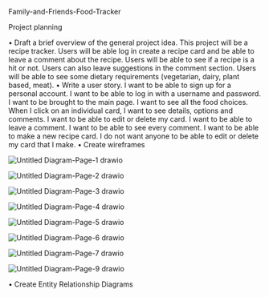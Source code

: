 Family-and-Friends-Food-Tracker

Project planning 

•	Draft a brief overview of the general project idea.
This project will be a recipe tracker. 
Users will be able log in create a recipe card and be able to leave a comment about the recipe. 
Users will be able to see if a recipe is a hit or not. 
Users can also leave suggestions in the comment section. 
Users will be able to see some dietary requirements (vegetarian, dairy, plant based, meat).
•	Write a user story.
I want to be able to sign up for a personal account. 
I want to be able to log in with a username and password. 
I want to be brought to the main page. 
I want to see all the food choices.  
When I click on an individual card, I want to see details, options and comments. 
I want to be able to edit or delete my card. 
I want to be able to leave a comment. 
I want to be able to see every comment. 
I want to be able to make a new recipe card. 
I do not want anyone to be able to edit or delete my card that I make.
•	Create wireframes

![Untitled Diagram-Page-1 drawio](https://user-images.githubusercontent.com/112329390/194783389-96666126-5b0a-4272-8e36-96ac18851d57.png)

![Untitled Diagram-Page-2 drawio](https://user-images.githubusercontent.com/112329390/194783396-3ce57429-964c-4087-8f54-7ecc0ca1e885.png)

![Untitled Diagram-Page-3 drawio](https://user-images.githubusercontent.com/112329390/194783398-dbc67a23-6942-4ff6-863a-9bf014404859.png)

![Untitled Diagram-Page-4 drawio](https://user-images.githubusercontent.com/112329390/194783410-0b3e2477-c3c3-4964-9d12-d4d5b7f79a8f.png)

![Untitled Diagram-Page-5 drawio](https://user-images.githubusercontent.com/112329390/194783428-4e5fc8e4-4e97-401c-b200-aedceaf2b07a.png)

![Untitled Diagram-Page-6 drawio](https://user-images.githubusercontent.com/112329390/194783433-6527baae-b7b3-49b3-8a23-965de599f269.png)

![Untitled Diagram-Page-7 drawio](https://user-images.githubusercontent.com/112329390/194783446-da0c8375-e24e-4d99-9610-79122512b3b5.png)

![Untitled Diagram-Page-9 drawio](https://user-images.githubusercontent.com/112329390/194783453-a2e12453-746f-44f2-ad3f-98e2421aa2ef.png)




•	Create Entity Relationship Diagrams
